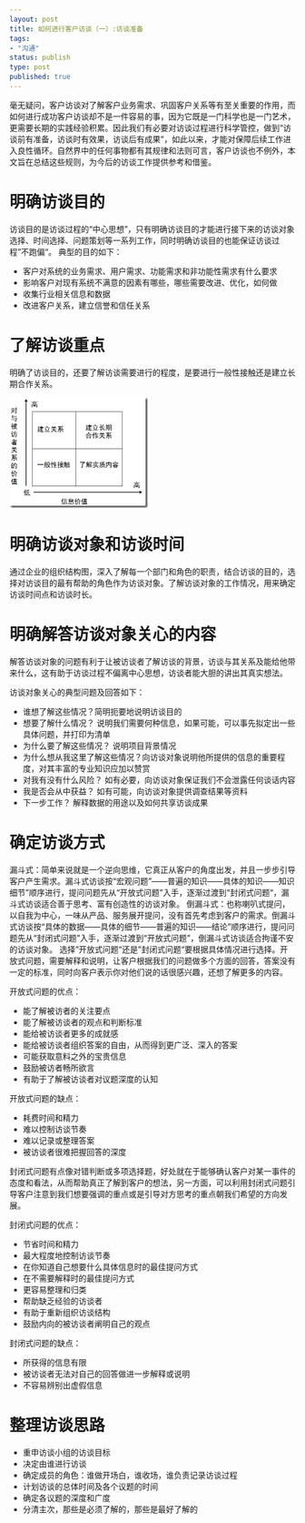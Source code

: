 ```yaml
--- 
layout: post
title: 如何进行客户访谈（一）:访谈准备
tags: 
- "沟通"
status: publish
type: post
published: true
---
```

毫无疑问，客户访谈对了解客户业务需求、巩固客户关系等有至关重要的作用，而如何进行成功客户访谈却不是一件容易的事，因为它既是一门科学也是一门艺术，更需要长期的实践经验积累。因此我们有必要对访谈过程进行科学管控，做到“访谈前有准备，访谈时有效果，访谈后有成果”，如此以来，才能对保障后续工作进入良性循环。自然界中的任何事物都有其规律和法则可言，客户访谈也不例外，本文旨在总结这些规则，为今后的访谈工作提供参考和借鉴。

# 明确访谈目的 #

访谈目的是访谈过程的“中心思想”，只有明确访谈目的才能进行接下来的访谈对象选择、时间选择、问题策划等一系列工作，同时明确访谈目的也能保证访谈过程”不跑偏“。
典型的目的如下：
<ul>
	<li>客户对系统的业务需求、用户需求、功能需求和非功能性需求有什么要求</li>
	<li>影响客户对现有系统不满意的因素有哪些，哪些需要改进、优化，如何做</li>
	<li>收集行业相关信息和数据</li>
	<li>改进客户关系，建立信誉和信任关系</li>
</ul>

# 了解访谈重点 #

明确了访谈目的，还要了解访谈需要进行的程度，是要进行一般性接触还是建立长期合作关系。

<img src="/upload/pic/2010-07-08-interview-key-point.png"/>

# 明确访谈对象和访谈时间 #

通过企业的组织结构图，深入了解每一个部门和角色的职责，结合访谈的目的，选择对访谈目的最有帮助的角色作为访谈对象。了解访谈对象的工作情况，用来确定访谈时间点和访谈时长。

# 明确解答访谈对象关心的内容 #

解答访谈对象的问题有利于让被访谈者了解访谈的背景，访谈与其关系及能给他带来什么，这有助于访谈过程不偏离中心思想，访谈者能大胆的讲出其真实想法。

访谈对象关心的典型问题及回答如下：
<ul>
	<li>谁想了解这些情况？简明扼要地说明访谈目的</li>
	<li>想要了解什么情况？ 说明我们需要何种信息，如果可能，可以事先拟定出一些具体问题，并打印为清单</li>
	<li>为什么要了解这些情况？ 说明项目背景情况</li>
	<li>为什么想从我这里了解这些情况？向访谈对象说明他所提供的信息的重要程度，对其丰富的专业知识应加以赞赏</li>
	<li>对我有没有什么风险？ 如有必要，向访谈对象保证我们不会泄露任何谈话内容</li>
	<li>我是否会从中获益？ 如有可能，向访谈对象提供调查结果等资料</li>
	<li>下一步工作？ 解释数据的用途以及如何共享访谈成果</li>
</ul>

# 确定访谈方式 #

漏斗式：简单来说就是一个逆向思维，它真正从客户的角度出发，并且一步步引导客户产生需求。漏斗式访谈按“宏观问题”——普遍的知识——具体的知识——知识细节”顺序进行，提问问题先从“开放式问题”入手，逐渐过渡到“封闭式问题“，漏斗式访谈适合善于思考、富有创造性的访谈对象。
倒漏斗式：也称喇叭式提问，以自我为中心，一味从产品、服务展开提问，没有首先考虑到客户的需求。倒漏斗式访谈按“具体的数据——具体的细节——普遍的知识——结论”顺序进行，提问问题先从“封闭式问题”入手，逐渐过渡到“开放式问题”，倒漏斗式访谈适合拘谨不安的访谈对象。
选择”开放式问题“还是”封闭式问题“要根据具体情况进行选择。开放式问题，需要解释和说明，让客户根据我们的问题做多个方面的回答，答案没有一定的标准，同时向客户表示你对他们说的话很感兴趣，还想了解更多的内容。

开放式问题的优点：
<ul>
	<li>能了解被访者的关注要点</li>
	<li>能了解被访谈者的观点和判断标准</li>
	<li>能给被访谈者更多的成就感</li>
	<li>能给被访谈者组织答案的自由，从而得到更广泛、深入的答案</li>
	<li>可能获取意料之外的宝贵信息</li>
	<li>鼓励被访者畅所欲言</li>
	<li>有助于了解被访谈者对议题深度的认知</li>
</ul>

开放式问题的缺点：
<ul>
	<li>耗费时间和精力</li>
	<li>难以控制访谈节奏</li>
	<li>难以记录或整理答案</li>
	<li>被访谈者很难把握回答的深度</li>
</ul>

封闭式问题有点像对错判断或多项选择题，好处就在于能够确认客户对某一事件的态度和看法，从而帮助真正了解到客户的想法，另一方面，可以利用封闭式问题引导客户注意到我们想要强调的重点或是引导对方思考的重点朝我们希望的方向发展。

封闭式问题的优点：
<ul>
	<li>节省时间和精力</li>
	<li>最大程度地控制访谈节奏</li>
	<li>在你知道自己想要什么具体信息时的最佳提问方式</li>
	<li>在不需要解释时的最佳提问方式</li>
	<li>更容易整理和归类</li>
	<li>帮助缺乏经验的访谈者</li>
	<li>有助于重新组织访谈结构</li>
	<li>鼓励内向的被访谈者阐明自己的观点</li>
</ul>

封闭式问题的缺点：
<ul>
	<li>所获得的信息有限</li>
	<li>被访谈者无法对自己的回答做进一步解释或说明</li>
	<li>不容易辨别出虚假信息</li>
</ul>

# 整理访谈思路 #
<ul>
	<li>重申访谈小组的访谈目标</li>
	<li>决定由谁进行访谈</li>
	<li>确定成员的角色：谁做开场白，谁收场，谁负责记录访谈过程</li>
	<li>计划访谈的总体时间及各个议题的时间</li>
	<li>确定各议题的深度和广度</li>
	<li>分清主次，那些是必须了解的，那些是最好了解的</li>
</ul>